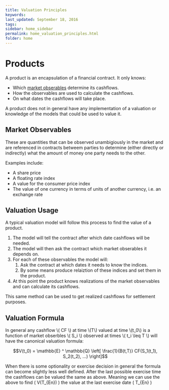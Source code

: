 ```yaml
---
title: Valuation Principles
keywords: 
last_updated: September 18, 2016
tags: 
sidebar: home_sidebar
permalink: home_valuation_principles.html
folder: home
---
```


# Products

A product is an encapsulation of a financial contract.  It only knows:

   * Which [market obserables](home_valuation_principles.html#market-observables) determine its cashflows. 
   * How the observables are used to calculate the cashflows.
   * On what dates the cashflows will take place.

A product does not in general have any implementation of a valuation or knowledge of the models that could be used to value it.

## Market Observables
These are quantities that can be observed unambigiously in the market and are referenced in contracts betweem parties to determine (either directly or indirectly) what the amount of money one party needs to the other.

Examples include:

* A share price
* A floating rate index
* A value for the consumer price index
* The value of one currency in terms of units of another currency, i.e. an exchange rate 

## Valuation Usage

A typical valuation model will follow this process to find the value of a product.

1. The model will tell the contract after which date cashflows will be needed.  
1. The model will then ask the contract which market obserables it depends on.
1. For each of these observables the model will:
    1. Ask the contract at which dates it needs to know the indices.
    1. By some means produce relaiztion of these indices and set them in the product.
1. At this point the product knows  realizations of the market observables and can calculate its cashflows.

This same method can be used to get realized cashflows for settlement purposes.

## Valuation Formula

<script type="text/javascript" src="http://cdn.mathjax.org/mathjax/latest/MathJax.js?config=TeX-AMS-MML_HTMLorMML"></script>
<div>
In general any cashflow \( CF \) at time \(T\) valued at time \(t_0\) is a function of market obserbles \( S_i \) observed at times \( t_i \leq T \) will have the canonical valuation formula:

$$V(t_0) = \mathbb{E} ^ \mathbb{Q} \left[ \frac{1}{B(t,T)} CF(S_1(t_1), S_2(t_2), ...) \right]$$

When there is some optionality or exercise decision in general the formula can become slightly less well defined.  After the last possible exercise time the cashflows can be valued the same as above.  Meaning we can use the above to find \( V(T_{En}) \) the value at the last exercise date \( T_{En} \)  
</div>




   


